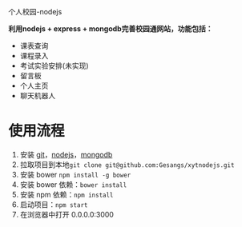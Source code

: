 个人校园-nodejs

**利用nodejs + express + mongodb完善校园通网站，功能包括：**
- 课表查询
- 课程录入
- 考试实验安排(未实现)
- 留言板
- 个人主页
- 聊天机器人

# 使用流程
1. 安装 [git](https://git-scm.com/download/win)，[nodejs](https://nodejs.org/zh-cn/download/)，[mongodb](https://www.mongodb.com/download-center/community)
2. 拉取项目到本地```git clone git@github.com:Gesangs/xytnodejs.git```
3. 安装 bower ```npm install -g bower```
4. 安装 bower 依赖：```bower install```
5. 安装 npm 依赖：```npm install```
6. 启动项目：```npm start```
7. 在浏览器中打开 0.0.0.0:3000
